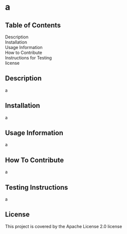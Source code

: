 
# a

## Table of Contents

Description<br>Installation<br>Usage Information<br>How to Contribute<br>Instructions for Testing<br>license


## Description
a


## Installation
a



## Usage Information
a



## How To Contribute
a



## Testing Instructions
a



## License
This project is covered by the Apache License 2.0 license

    